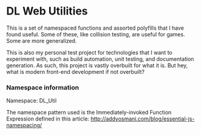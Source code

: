# DL Web Utilities

This is a set of namespaced functions and assorted polyfills that I have found useful. Some of these, like collision testing, are useful for games. Some are more generalized. 

This is also my personal test project for technologies that I want to experiment with, such as build automation, unit testing, and documentation generation. As such, this project is vastly overbuilt for what it is. But hey, what is modern front-end development if not overbuilt?

### Namespace information

Namespace: DL_Util

The namespace pattern used is the Immediately-invoked Function Expression defined in this article: http://addyosmani.com/blog/essential-js-namespacing/